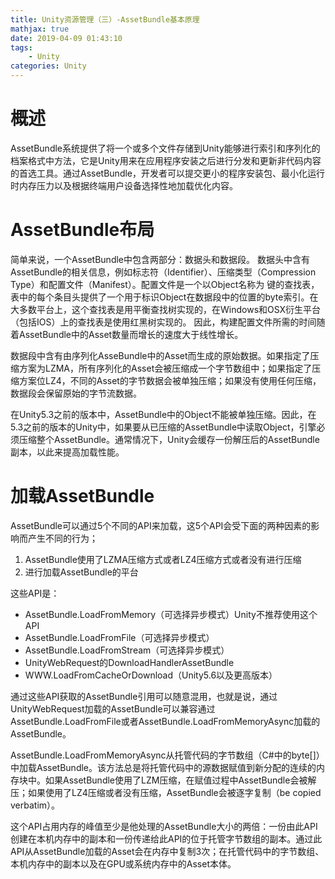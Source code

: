 ```yaml
---
title: Unity资源管理（三）-AssetBundle基本原理
mathjax: true
date: 2019-04-09 01:43:10
tags:
    - Unity
categories: Unity
---
```

# 概述
AssetBundle系统提供了将一个或多个文件存储到Unity能够进行索引和序列化的档案格式中方法，它是Unity用来在应用程序安装之后进行分发和更新非代码内容的首选工具。通过AssetBundle，开发者可以提交更小的程序安装包、最小化运行时内存压力以及根据终端用户设备选择性地加载优化内容。

# AssetBundle布局

简单来说，一个AssetBundle中包含两部分：数据头和数据段。
数据头中含有AssetBundle的相关信息，例如标志符（Identifier）、压缩类型（Compression Type）和配置文件（Manifest）。配置文件是一个以Object名称为 键的查找表，表中的每个条目头提供了一个用于标识Object在数据段中的位置的byte索引。在大多数平台上，这个查找表是用平衡查找树实现的，在Windows和OSX衍生平台（包括IOS）上的查找表是使用红黑树实现的。
因此，构建配置文件所需的时间随着AssetBundle中的Asset数量而增长的速度大于线性增长。

数据段中含有由序列化AsseBundle中的Asset而生成的原始数据。如果指定了压缩方案为LZMA，所有序列化的Asset会被压缩成一个字节数组中；如果指定了压缩方案位LZ4，不同的Asset的字节数据会被单独压缩；如果没有使用任何压缩，数据段会保留原始的字节流数据。

在Unity5.3之前的版本中，AssetBundle中的Object不能被单独压缩。因此，在5.3之前的版本的Unity中，如果要从已压缩的AssetBundle中读取Object，引擎必须压缩整个AssetBundle。通常情况下，Unity会缓存一份解压后的AssetBundle副本，以此来提高加载性能。

# 加载AssetBundle

AssetBundle可以通过5个不同的API来加载，这5个API会受下面的两种因素的影响而产生不同的行为；
1. AssetBundle使用了LZMA压缩方式或者LZ4压缩方式或者没有进行压缩
2. 进行加载AssetBundle的平台

这些API是：
- AssetBundle.LoadFromMemory（可选择异步模式）Unity不推荐使用这个API
- AssetBundle.LoadFromFile（可选择异步模式）
- AssetBundle.LoadFromStream（可选择异步模式）
- UnityWebRequest的DownloadHandlerAssetBundle
- WWW.LoadFromCacheOrDownload（Unity5.6以及更高版本）

通过这些API获取的AssetBundle引用可以随意混用，也就是说，通过UnityWebRequest加载的AssetBundle可以兼容通过AssetBundle.LoadFromFile或者AssetBundle.LoadFromMemoryAsync加载的AssetBundle。

AssetBundle.LoadFromMemoryAsync从托管代码的字节数组（C#中的byte[]）中加载AssetBundle。该方法总是将托管代码中的源数据赋值到新分配的连续的内存块中。如果AssetBundle使用了LZM压缩，在赋值过程中AssetBundle会被解压；如果使用了LZ4压缩或者没有压缩，AssetBundle会被逐字复制（be copied verbatim）。

这个API占用内存的峰值至少是他处理的AssetBundle大小的两倍：一份由此API创建在本机内存中的副本和一份传递给此API的位于托管字节数组的副本。通过此API从AssetBundle加载的Asset会在内存中复制3次；在托管代码中的字节数组、本机内存中的副本以及在GPU或系统内存中的Asset本体。